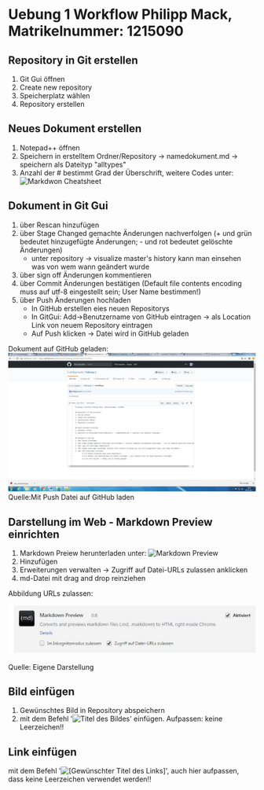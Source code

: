 # Uebung 1 Workflow Philipp Mack, Matrikelnummer: 1215090

## Repository in Git erstellen
1. Git Gui öffnen
2. Create new repository
3. Speicherplatz wählen
4. Repository erstellen

## Neues Dokument erstellen
1. Notepad++ öffnen
2. Speichern in erstelltem Ordner/Repository -> namedokument.md -> speichern als Dateityp "alltypes"
3. Anzahl der # bestimmt Grad der Überschrift, weitere Codes unter: ![Markdwon Cheatsheet](https://github.com/adam-p/markdown-here/wiki/Markdown-Cheatsheet)

## Dokument in Git Gui
1. über Rescan hinzufügen
2. über Stage Changed gemachte Änderungen nachverfolgen (+ und grün bedeutet hinzugefügte Änderungen; - und rot bedeutet gelöschte Änderungen)
	* unter repository -> visualize master's history kann man einsehen was von wem wann geändert wurde
3. über sign off Änderungen kommentieren
4. über Commit Änderungen bestätigen (Default file contents encoding muss auf utf-8 eingestellt sein; User Name bestimmen!)
5. über Push Änderungen hochladen
	* In GitHub erstellen eies neuen Repositorys
	* In GitGui: Add->Benutzername von GitHub eintragen -> als Location Link von neuem Repository eintragen 
	* Auf Push klicken -> Datei wird in GitHub geladen

Dokument auf GitHub geladen:
![Mit Push Datei auf GitHub laden](github.JPG)
Quelle:Mit Push Datei auf GitHub laden

## Darstellung im Web - Markdown Preview einrichten
1. Markdown Preiew herunterladen unter: ![Markdown Preview](https://chrome.google.com/webstore/detail/markdown-preview/jmchmkecamhbiokiopfpnfgbidieafmd/related) 
2. Hinzufügen
3. Erweiterungen verwalten -> Zugriff auf Datei-URLs zulassen anklicken
4. md-Datei mit drag and drop reinziehen
	
Abbildung URLs zulassen:

![URLs zulassen](URLs_zulassen.JPG)

Quelle: Eigene Darstellung

## Bild einfügen
1. Gewünschtes Bild in Repository abspeichern
2. mit dem Befehl '![Titel des Bildes](DateinameimOrdner.jpg)' einfügen. Aufpassen: keine Leerzeichen!!

## Link einfügen
mit dem Befehl '![[Gewünschter Titel des Links]]((link))', auch hier aufpassen, dass keine Leerzeichen verwendet werden!!

	


